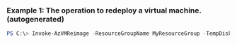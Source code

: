 ### Example 1: The operation to redeploy a virtual machine. (autogenerated)
```powershell
PS C:\> Invoke-AzVMReimage -ResourceGroupName MyResourceGroup -TempDisk  -VMName {VMName}
```


